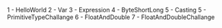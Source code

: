 1 - HelloWorld
2 - Var
3 - Expression
4 - ByteShortLong
5 - Casting
5 - PrimitiveTypeChallange
6 - FloatAndDouble
7 - FloatAndDoubleChallange
